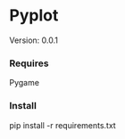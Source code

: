 Pyplot
======

Version: 0.0.1



### Requires
Pygame 

### Install 

pip install -r requirements.txt



